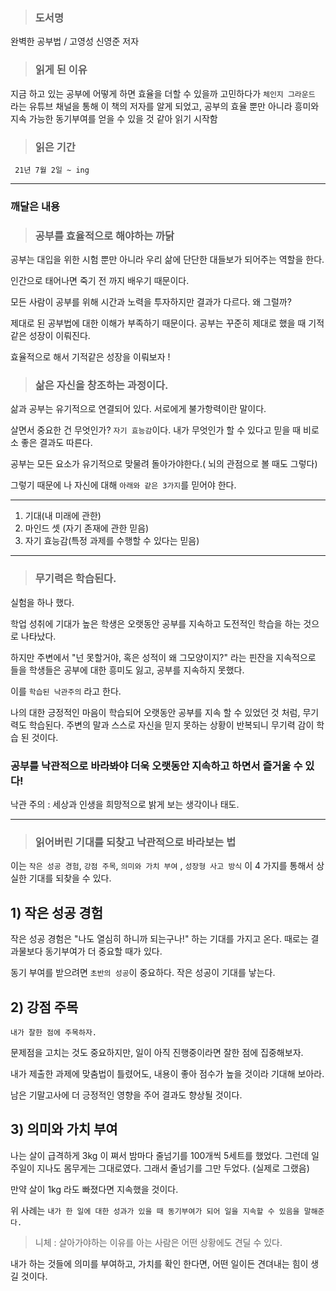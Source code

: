 >### 도서명 

완벽한 공부법 / 고영성 신영준 저자

>  ### 읽게 된 이유 

지금 하고 있는 공부에 어떻게 하면 효율을 더할 수 있을까 고민하다가 `체인지 그라운드` 라는 유튜브 채널을 통해 이 책의 저자를 알게 되었고, 공부의 효율 뿐만 아니라 흥미와 지속 가능한 동기부여를 얻을 수 있을 것 같아 읽기 시작함

> ### 읽은 기간 

` 21년 7월 2일 ~ ing`

---

### 깨달은 내용

>  ### 공부를 효율적으로 해야하는 까닭

공부는 대입을 위한 시험 뿐만 아니라 우리 삶에 단단한 대들보가 되어주는 역할을 한다.  

인간으로 태어나면 죽기 전 까지 배우기 때문이다.   

모든 사람이 공부를 위해 시간과 노력을 투자하지만 결과가 다르다. 왜 그럴까?   

제대로 된 공부법에 대한 이해가 부족하기 때문이다. 공부는 꾸준히 제대로 했을 때 기적같은 성장이 이뤄진다.   

효율적으로 해서 기적같은 성장을 이뤄보자 !  



  

> ### 삶은 자신을 창조하는 과정이다. 

삶과 공부는 유기적으로 연결되어 있다. 서로에게 불가항력이란 말이다.  

살면서 중요한 건 무엇인가? `자기 효능감`이다.  내가 무엇인가 할 수 있다고 믿을 때 비로소 좋은 결과도 따른다. 

공부는 모든 요소가 유기적으로 맞물려 돌아가야한다.( 뇌의 관점으로 볼 때도 그렇다)

그렇기 때문에 나 자신에 대해 `아래와 같은 3가지`를 믿어야 한다. 

---

1. 기대(내 미래에 관한)
2. 마인드 셋 (자기 존재에 관한 믿음)
3. 자기 효능감(특정 과제를 수행할 수 있다는 믿음)

---



> ### 무기력은 학습된다.

실험을 하나 했다.    

학업 성취에 기대가 높은 학생은 오랫동안 공부를 지속하고 도전적인 학습을 하는 것으로 나타났다.  

 하지만 주변에서 "넌 못할거야, 혹은 성적이 왜 그모양이지?" 라는 핀잔을 지속적으로 들을 학생들은 공부에 대한 흥미도 잃고, 공부를 지속하지 못했다.  

 이를 `학습된 낙관주의` 라고 한다. 

나의 대한 긍정적인 마음이 학습되어 오랫동안 공부를 지속 할 수 있었던 것 처럼, 무기력도 학습된다. 주변의 말과 스스로 자신을 믿지 못하는 상황이 반복되니 무기력 감이 학습 된 것이다.



### 공부를 낙관적으로 바라봐야 더욱 오랫동안 지속하고 하면서 즐거울 수 있다!

낙관 주의 : 세상과 인생을 희망적으로 밝게 보는 생각이나 태도. 

---

> ### 읽어버린 기대를 되찾고 낙관적으로 바라보는 법

이는 `작은 성공 경험`, `강점 주목`, `의미와 가치 부여` , `성장형 사고 방식` 이 4 가지를 통해서 상실한 기대를 되찾을 수 있다. 



## 1) 작은 성공 경험

작은 성공 경험은 "나도 열심히 하니까 되는구나!" 하는 기대를 가지고 온다. 때로는 결과물보다 동기부여가 더 중요할 때가 있다. 

동기 부여를 받으려면 `초반의 성공`이 중요하다. 작은 성공이 기대를 낳는다. 



## 2) 강점 주목

`내가 잘한 점에 주목하자.   `

문제점을 고치는 것도 중요하지만, 일이 아직 진행중이라면 잘한 점에 집중해보자.  

내가 제출한 과제에 맞춤법이 틀렸어도, 내용이 좋아 점수가 높을 것이라 기대해 보아라.

남은 기말고사에 더 긍정적인 영향을 주어 결과도 향상될 것이다.  



## 3) 의미와 가치 부여

나는 살이 급격하게 3kg 이 쪄서 밤마다 줄넘기를 100개씩 5세트를 했었다. 그런데 일주일이 지나도 몸무게는 그대로였다. 그래서 줄넘기를 그만 두었다. (실제로 그랬음)

만약 살이 1kg 라도 빠졌다면 지속했을 것이다. 

위 사례는 `내가 한 일에 대한 성과가 있을 때 동기부여가 되어 일을 지속할 수 있음을 말해준다. `

> 니체 : 살아가야하는 이유를 아는 사람은 어떤 상황에도 견딜 수 있다.

내가 하는 것들에 의미를 부여하고, 가치를 확인 한다면, 어떤 일이든 견뎌내는 힘이 생길 것이다. 